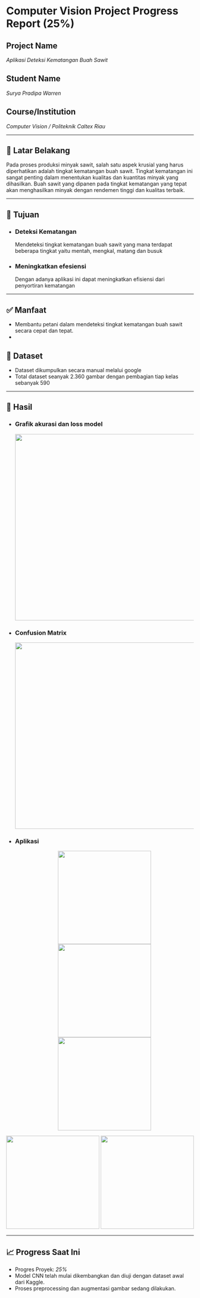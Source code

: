 # Computer Vision Project Progress Report (25%)

## Project Name
*Aplikasi Deteksi Kematangan Buah Sawit*

## Student Name
*Surya Pradipa Warren*

## Course/Institution
*Computer Vision / Politeknik Caltex Riau*

---

## 📌 Latar Belakang
Pada proses produksi minyak sawit, salah satu aspek krusial yang harus diperhatikan adalah tingkat kematangan buah sawit. Tingkat kematangan ini sangat penting dalam menentukan kualitas dan kuantitas minyak yang dihasilkan. Buah sawit yang dipanen pada tingkat kematangan yang tepat akan menghasilkan minyak dengan rendemen tinggi dan kualitas terbaik.

---

## 🎯 Tujuan
- ### Deteksi Kematangan
  Mendeteksi tingkat kematangan buah sawit yang mana terdapat beberapa tingkat yaitu mentah, mengkal, matang dan busuk
- ### Meningkatkan efesiensi
  Dengan adanya aplikasi ini dapat meningkatkan efisiensi dari penyortiran kematangan

---

## ✅ Manfaat
- Membantu petani dalam mendeteksi tingkat kematangan buah sawit secara cepat dan tepat.
- 


## 📁 Dataset
- Dataset dikumpulkan secara manual melalui google
- Total dataset seanyak 2.360 gambar dengan pembagian tiap kelas sebanyak 590

---

## 🚀 Hasil 
- ### Grafik akurasi dan loss model
  <img src="Result/Akurasi dan Loss.png" width="500"/>
- ### Confusion Matrix
  <img src="Result/CM.png" width="500"/>
- ### Aplikasi
  <p align="center">
  <img src="Result/Halaman Home.jpg" width="250"/>
  <img src="Result/Halaman Deteksi.jpg" width="250"/>
  <img src="Result/Halaman Hasil.jpg" width="250"/>
</p>
  <p align="center">
  <img src="Result/Halaman Histori.jpg" width="250"/>
  <img src="Result/Halaman Tentang.jpg" width="250"/>
</p>

---

## 📈 Progress Saat Ini
- Progres Proyek: *25%*
- Model CNN telah mulai dikembangkan dan diuji dengan dataset awal dari Kaggle.
- Proses preprocessing dan augmentasi gambar sedang dilakukan.
